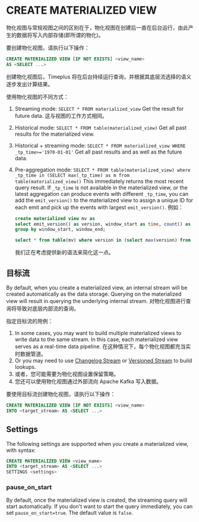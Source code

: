 # CREATE MATERIALIZED VIEW

物化视图与常规视图之间的区别在于，物化视图在创建后一直在后台运行，由此产生的数据将写入内部存储(即所谓的物化)。

要创建物化视图，请执行以下操作：

```sql
CREATE MATERIALIZED VIEW [IF NOT EXISTS] <view_name>
AS <SELECT ...>
```

创建物化视图后，Timeplus 将在后台持续运行查询，并根据其底层流选择的语义逐步发出计算结果。

使用物化视图的不同方式：

1. Streaming mode: `SELECT * FROM materialized_view` Get the result for future data. 这与视图的工作方式相同。
2. Historical mode: `SELECT * FROM table(materialized_view)` Get all past results for the materialized view.
3. Historical + streaming mode: `SELECT * FROM materialized_view WHERE _tp_time>='1970-01-01'` Get all past results and as well as the future data.
4. Pre-aggregation mode: `SELECT * FROM table(materialized_view) where _tp_time in (SELECT max(_tp_time) as m from table(materialized_view))` This immediately returns the most recent query result. If `_tp_time` is not available in the materialized view, or the latest aggregation can produce events with different `_tp_time`, you can add the `emit_version()` to the materialized view to assign a unique ID for each emit and pick up the events with largest `emit_version()`. 例如：

   ```sql
   create materialized view mv as
   select emit_version() as version, window_start as time, count() as n, max(speed_kmh) as h from tumble(car_live_data,10s)
   group by window_start, window_end;

   select * from table(mv) where version in (select max(version) from table(mv));
   ```

   我们正在考虑提供新的语法来简化这一点。

## 目标流

By default, when you create a materialized view, an internal stream will be created automatically as the data storage. Querying on the materialized view will result in querying the underlying internal stream. 对物化视图进行查询将导致对底层内部流的查询。

指定目标流的用例：

1. In some cases, you may want to build multiple materialized views to write data to the same stream. In this case, each materialized view serves as a real-time data pipeline. 在这种情况下，每个物化视图都充当实时数据管道。
2. Or you may need to use [Changelog Stream](proton-create-stream#changelog-stream) or [Versioned Stream](proton-create-stream#versioned-stream) to build lookups.
3. 或者，您可能需要为物化视图设置保留策略。
4. 您还可以使用物化视图通过外部流向 Apache Kafka 写入数据。

要使用目标流创建物化视图，请执行以下操作：

```sql
CREATE MATERIALIZED VIEW [IF NOT EXISTS] <view_name>
INTO <target_stream> AS <SELECT ...>
```

## Settings

The following settings are supported when you create a materialized view, with syntax:

```sql
CREATE MATERIALIZED VIEW <view_name>
INTO <target_stream> AS <SELECT ...>
SETTINGS <settings>
```

### pause_on_start

By default, once the materialized view is created, the streaming query will start automatically. If you don't want to start the query immediately, you can set `pause_on_start=true`. The default value is `false`.
